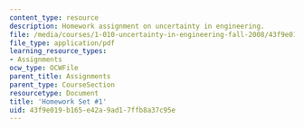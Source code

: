 ```yaml
---
content_type: resource
description: Homework assignment on uncertainty in engineering.
file: /media/courses/1-010-uncertainty-in-engineering-fall-2008/43f9e019b165e42a9ad17ffb8a37c95e_homework_01.pdf
file_type: application/pdf
learning_resource_types:
- Assignments
ocw_type: OCWFile
parent_title: Assignments
parent_type: CourseSection
resourcetype: Document
title: 'Homework Set #1'
uid: 43f9e019-b165-e42a-9ad1-7ffb8a37c95e
---
```

